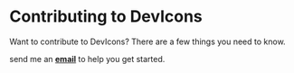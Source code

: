 # Contributing to DevIcons

Want to contribute to DevIcons? There are a few things you need to know.  

send me an  **[email](Felipe.simoesdarocha@gmail.com)** to help you get started.
